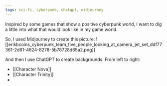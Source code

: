 ```yaml
---
tags: sci-fi, cyberpunk, chatgpt, midjourney
---
```


Inspired by some games that show a positive cyberpunk world, I want to dig a little into what that would look like in my game world.

So, I used Midjourney to create this picture:
![[erikbcoins_cyberpunk_team_five_people_looking_at_camera_jet_set_ddf77361-2d81-4624-8278-5b78728d65a2.png]]

And then I use ChatGPT to create backgrounds. From left to right:
 - [[Character Nova]]
 - [[Character Trinity]]
 -  